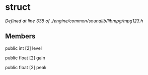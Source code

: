 # struct 

*Defined at line 338 of ./engine/common/soundlib/libmpg/mpg123.h*

## Members

public int [2] level

public float [2] gain

public float [2] peak



